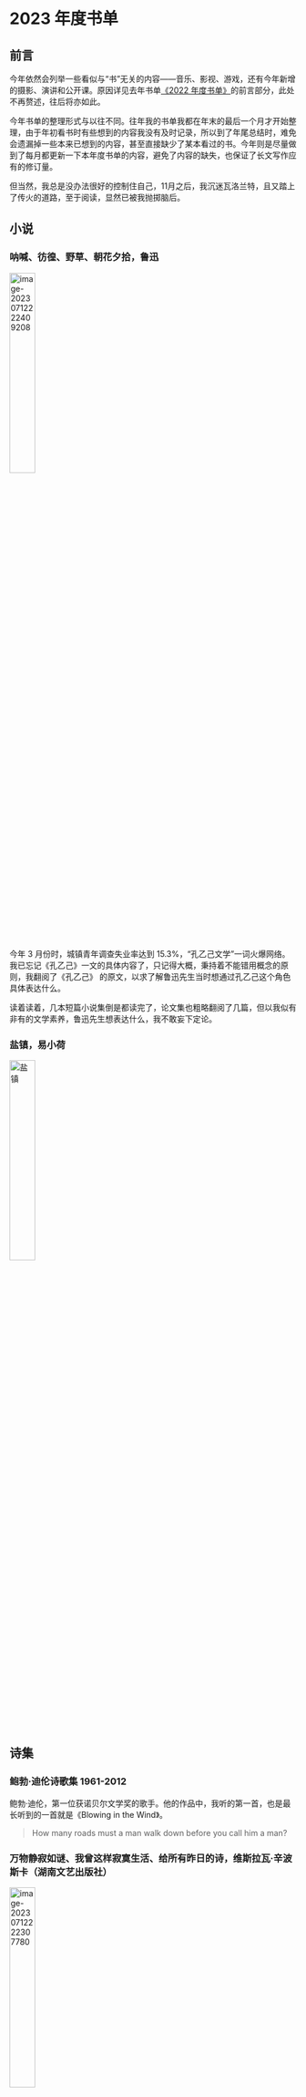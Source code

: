 # 2023 年度书单

## 前言

今年依然会列举一些看似与“书”无关的内容——音乐、影视、游戏，还有今年新增的摄影、演讲和公开课。原因详见去年书单[《2022 年度书单》](https://mp.weixin.qq.com/s?__biz=MzU3NDgyNzYwNg==&mid=2247484643&idx=1&sn=59e21b48bb02eed65cf3cc82329d29ac&chksm=fd2d39daca5ab0cc92f27f9b59185b862a140cdd5e7fa9ded7a9b3859db5b863775998a5a413&token=1936453047&lang=zh_CN#rd)的前言部分，此处不再赘述，往后将亦如此。

今年书单的整理形式与以往不同。往年我的书单我都在年末的最后一个月才开始整理，由于年初看书时有些想到的内容我没有及时记录，所以到了年尾总结时，难免会遗漏掉一些本来已想到的内容，甚至直接缺少了某本看过的书。今年则是尽量做到了每月都更新一下本年度书单的内容，避免了内容的缺失，也保证了长文写作应有的修订量。

但当然，我总是没办法很好的控制住自己，11月之后，我沉迷瓦洛兰特，且又踏上了传火的道路，至于阅读，显然已被我抛掷脑后。

## 小说

### 呐喊、彷徨、野草、朝花夕拾，鲁迅

<img src="./../assets/2023年度书单/image-20230712222409208.png" alt="image-20230712222409208" width="30%" />

今年 3 月份时，城镇青年调查失业率达到 15.3%，“孔乙己文学”一词火爆网络。我已忘记《孔乙己》一文的具体内容了，只记得大概，秉持着不能错用概念的原则，我翻阅了《孔乙己》 的原文，以求了解鲁迅先生当时想通过孔乙己这个角色具体表达什么。

读着读着，几本短篇小说集倒是都读完了，论文集也粗略翻阅了几篇，但以我似有非有的文学素养，鲁迅先生想表达什么，我不敢妄下定论。

### 盐镇，易小荷

<img src="./../assets/2023年度书单/image-20230712222224084.png" alt="盐镇" width="30%" />

## 诗集

### 鲍勃·迪伦诗歌集 1961-2012

鲍勃·迪伦，第一位获诺贝尔文学奖的歌手。他的作品中，我听的第一首，也是最长听到的一首就是《Blowing in the Wind》。

> How many roads must a man walk down
> before you call him a man?

### 万物静寂如谜、我曾这样寂寞生活、给所有昨日的诗，维斯拉瓦·辛波斯卡（湖南文艺出版社）

<img src="./../assets/2023年度书单/image-20230712222307780.png" alt="image-20230712222307780" width="30%" />

### 辛波斯卡诗选，维斯拉瓦·辛波斯卡（桂冠世界文学名著）

### 一百首爱的十四行诗，聂鲁达

写情诗的时候抄一抄。

### 罗门诗选，罗门

### 台港爱情诗选，培贵编（长江文艺出版社 1987 年）

其中有一首诗是来自陈耀炳的《绝症·爱情·乡愁》，诗中有一小节最为打动我：

> 妻啊
> 我躺在一张没有亲戚味道的床上
> 只有药味
> 只有含着药味的月色来找我
> 找我聊一夜的心事
> 找我聊那不知道名称的病
>
> 而我未婚的妻啊
> 我并不了解臂上如许多针眼的意义
> 因你
> 因你才是我身上唯一不能愈合的
> 伤口

打动我的还有作者的后记：

> 余于仁爱内科病房，见一绝症病患，自言于一九四九年，告别未婚妻，只身来台，遂誓不再娶，孰料竟罹绝症，余感其想念将成为永恒的悲剧，不觉凄然，遂成此诗以志之。

## 杂文

### 容忍与自由，胡适（台湾商务印书馆）

<img src="./../assets/2023年度书单/image-20230712222340105.png" alt="image-20230712222340105" width="30%" />

胡适，安徽绩溪人。我也是绩溪人，作为绩溪人怎么能不读胡适呢？

此版为台湾商务印书馆出版，与在大陆出版的《容忍与自由》在收录文章的内容和数量上都有些许差异。

### 退步集续编，陈丹青

> 一退再退，所为者何？

## 经济

### 置身事内，兰小欢

<img src="./../assets/2023年度书单/image-20230722174532150.png" alt="image-20230722174532150" width="30%" />

去年读过一遍，今年再读，温故知新。

21 年末，王烁老师在自己的年度书单中介绍这本书时这样写道：

> 出自中国学者之手，以普通人能理解的讲述，讲明白中国经济中的最大那一只大象——政府——如何起作用，与经济发展的现实基本同步。作者定书名为置身事内，我猜有两层意思，一层是设身处地去理解，一层是后果事关每个人。此事无人可以置身其外。

再读这句话的时候，我想起 19 年年初的寒假，在和好友吃饭时，我被问道：“关注国家经济有什么用？这种宏观的东西与你有什么关系，你能控制吗？”

彼时我回答道：“这些只是我的个人兴趣。国家经济如此庞大的系统，岂是我能控制的了的。不过只是同娱乐新闻一样，消遣着看看”

如今再看这个问题，我的答案会有些许不同。我关注这些信息，不为控制，只为发声。面对国家经济这样的巨型机器，你我皆蚍蜉，何以撼大树？但你我皆在系统之中，置身事内，你我的经济决策无一不在影响国家经济的走向，大到买房买车，小至吃饭出行。单看你我，确实依旧影响甚微，但千千万万人的经济决策汇集起来，就形成了宏观的经济数据。准确的经济数据，就是经济系统内部的反馈，我根据系统内部的反馈，再调节我的经济决策，就是我在经济行为上的发声。“雪崩发生时没有一片雪花是无辜的”，这句话在谈论经济走向时，我觉得同样适用。

今年 5 月份时，财新的一则《青年失业率首破 20%》的推送冲入我的眼球，此后我开始和经济学在读的表妹关注起了中国当下的经济数据——6 月居民消费价格环比下降 0.2%，

看书中对地方财政运作的阐述，再看如今的房产经济的走向，不免长叹。

## 哲学

### 洞见：从科学到哲学，打开人类的认知真相，罗伯特·赖特

<img src="./../assets/2023年度书单/s33687223-1690985343711-3.jpg" alt="洞见" width="30%" />

本书英文原名为《Why Buddhism is true》。因此，这是一本讲佛学的书。

## 音乐

今年，我本想将由纯乐器演奏的“音乐”和由演唱者演唱的有歌词的“歌曲”分为两个部分，这是因为我对上述两者有了一个新的观点——二者在表达内容时的抽象程度不同，前者依靠单纯的旋律来表达，后者则不仅依靠旋律，同时也依靠歌词来表达。而对于听众来说，前者更依靠纯粹的听觉去感受内容，后者则可以选择在旋律之外通过歌词去理解内容，前者需要听众有想象力，后者有时则需要听众有一些文学欣赏能力。相较而言，我个人觉得“歌曲”是比“音乐”要好“懂”一些的。

二者不同，但也都离不开“旋律”这一核心。我在初中阶段接触了大量的日式动漫，ACG 歌曲是我最早接触的非中文歌曲。之后我又为学好英语而开始听欧美歌曲。时至今日，很多日韩乃至欧美的歌曲我依然听不懂歌词，但是这也并不影响我欣赏它们的旋律。

陈绮贞——我很喜欢的一位音乐创作人——在今年颁发第 34 届金曲奖的时候有如下致辞：

> 一首好歌，要有隽永的歌词，动听的旋律，歌手无可取代的诠释，还有高品质的幕后制作，最好，还要符合时代精神。

好的歌曲，当是文学与音乐结合的产物。

最后，我还是将“音乐”与“歌曲”放在了同一部分，因为本质上，它们都是在表达人类的同一部分。

### Paganini: Diabolus in Musica (帕格尼尼：魔鬼之音)

<img src="./../assets/2023年度书单/Accardo%20Interpreta%20Paganini.jpg" alt="Accardo Interpreta Paganini" width="30%" />

### 爱上你就会失去你（单曲），王祖贤

先附上歌词：

> 这到底是什么样的游戏（这大概是场很奇怪的游戏）
> 如果不去爱，我们就不会失去（一旦陷入，就很难领悟）
>
> 这到底是谁定的规则（这难道是爱情的宿命）
> 一旦拥有，就要开始担心失落（一旦拥有，就不能在乎天长地久）
>
> 越爱上你，越失去你
> 越留恋你，越抓不住你
>
> 还没有离开你，就开始想念你
> 觉得好像还没有开始好好爱你
> 好好爱你，好好爱你
> 就失去你

如果爱上你，结局注定只能是失去你吗？

如果爱上你，结局注定只能是失去你，那我还会爱上你吗？

“还没有离开你，就开始想念你”

## 游戏

### 塞尔达-王国之泪

## 摄影

## 演讲

### 梁文道：一枝筆的認同與效忠——我的身份省察報告

### 许子东：重讀阿 Q：奴才還是奴隸？——魯迅誕辰 140 周年

### 郭初陽：學語文不需要語文書

### 歐麗娟：孤獨的多棱鏡

### 黃盈盈：小姐研究二十年

### 賀欣：離婚中的男女不平等

### 王雲珂：擇偶與偏見——在性研究領域，我們自動忽略了那些不渴望交配的大多數

### 马云：2020 外滩金融峰会演讲

## 公开课
